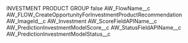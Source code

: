 <?xml version="1.0" encoding="UTF-8"?>
<CustomMetadata xmlns="http://soap.sforce.com/2006/04/metadata" xmlns:xsi="http://www.w3.org/2001/XMLSchema-instance" xmlns:xsd="http://www.w3.org/2001/XMLSchema">
    <label>INVESTMENT PRODUCT GROUP</label>
    <protected>false</protected>
    <values>
        <field>AW_FlowName__c</field>
        <value xsi:type="xsd:string">AW_FLOW_CreateOpportunityForInvestmentProductRecommendation</value>
    </values>
    <values>
        <field>AW_ImageId__c</field>
        <value xsi:type="xsd:string">AW_Investment</value>
    </values>
    <values>
        <field>AW_ScoreFieldAPIName__c</field>
        <value xsi:type="xsd:string">AW_PredictionInvestmentModelScore__c</value>
    </values>
    <values>
        <field>AW_StatusFieldAPIName__c</field>
        <value xsi:type="xsd:string">AW_PredictionInvestmentModelStatus__c</value>
    </values>
</CustomMetadata>
